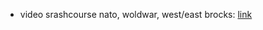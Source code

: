 - video srashcourse nato, woldwar, west/east brocks: [link](https://www.youtube.com/watch?v=-rkIqtV07HE&list=PL8dPuuaLjXtMsMTfmRomkVQG8AqrAmJFX&index=42)
